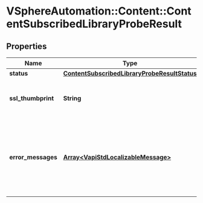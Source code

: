 # VSphereAutomation::Content::ContentSubscribedLibraryProbeResult

## Properties
Name | Type | Description | Notes
------------ | ------------- | ------------- | -------------
**status** | [**ContentSubscribedLibraryProbeResultStatus**](ContentSubscribedLibraryProbeResultStatus.md) |  | [optional] 
**ssl_thumbprint** | **String** | The SSL thumbprint for the remote endpoint. | [optional] 
**error_messages** | [**Array&lt;VapiStdLocalizableMessage&gt;**](VapiStdLocalizableMessage.md) | If the probe result is in an error status, this {@term field} will contain the detailed error messages. | [optional] 


